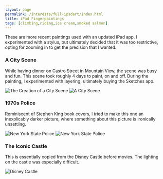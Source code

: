 ```yaml
---
layout: page
permalink: /interests/full-ipadart/index.html
title: iPad Fingerpaintings
tags: [climbing,riding,ice cream,smoked salmon]
---
```


These are more recent paintings used with an updated iPad app. I experimented with a stylus, but ultimately decided that it was too restrictive, opting for zooming in to get the precision that I wanted.

### A City Scene

While having dinner on Castro Street in Mountain View, the scene was busy and fun. This scene took roughly 4 days to paint, on and off. During the painting, I experimented with layering, ultimately buying the Sketches app.

![The Creation of a City Scene](full-city.gif)
![A City Scene](full-city5.png)

### 1970s Police

Reminiscent of Stephen King book covers, I tried to make this one an inexplicably darker picture, where something about this picture is ironically unsettling.

![New York State Police](full-pcar.gif)
![New York State Police](full-pcar1.png)

### The Iconic Castle

This is essentially copied from the Disney Castle before movies. The lighting on the castle was especially difficult. 

![Disney Castle](full-disney.png)
